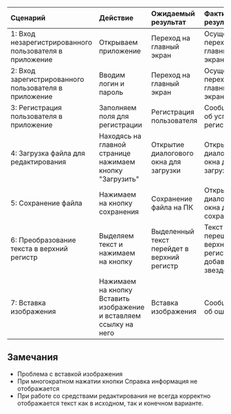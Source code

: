 |Cценарий|Действие|Ожидаемый результат|Фактический результат| Оценка|
|:---|:---|:---|:---|:---|
|1: Вход незарегистрированного пользователя в приложение | Открываем приложение | Переход на главный экран | Осуществлен переход на главный экран | Тест пройден |
|2: Вход зарегистрированного пользователя в приложение | Вводим логин и пароль | Переход на главный экран | Осуществлен переход на главный экран | Тест пройден |
|3: Регистрация пользователя в приложение | Заполняем поля для регистрации | Регистрация пользователя | Сообщение об успешной регистрации |Тест пройден |
|4: Загрузка файла для редактирования| Находясь на главной странице нажимаем кнопку "Загрузить" | Открытие диалогового окна для загрузки | Открытие диалогового окна для загрузки | Тест пройден |
|5: Сохранение файла | Нажимаем на кнопку сохранения | Сохранение файла на ПК | Открытие диалогового окна для сохранения| Тест пройден |
|6: Преобразование текста в верхний регистр  | Выделяем текст и нажимаем на кнопку | Выделенный текст перейдет в верхний регистр | Текст перешел в верхний регистр и добавились звездочки |Тест не пройден |
|7: Вставка изображения | Нажимаем на кнопку Вставить изображение и вставляем ссылку на него | Вставка изображения | Сообщение об ошибке | Тест не пройден |

## Замечания
* Проблема с вставкой изображения
* При многократном нажатии кнопки Справка информация не отображается  
* При работе со средствами редактирования не всегда корректно отображается текст как в исходном, так и конечном варианте.
